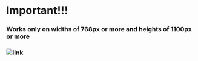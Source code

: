 # Important!!! 

### Works only on widths of 768px or more and heights of 1100px or more

### ![link](https://snake-2d.netlify.app/)
